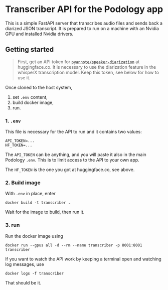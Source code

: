 # Transcriber API for the Podology app

This is a simple FastAPI server that transcribes audio files and sends back a diarized JSON transcript. It is prepared to run on a machine with an Nvidia GPU and installed Nvidia drivers.

## Getting started

> First, get an API token for [`pyannote/speaker-diarization`](https://huggingface.co/pyannote/speaker-diarization) at huggingface.co. It is necessary to use the diarization feature in the whisperX transcription model. Keep this token, see below for how to use it.

Once cloned to the host system,

1. set `.env` content,
2. build docker image,
3. run.

### 1. `.env`

This file is necessary for the API to run and it contains two values:

    API_TOKEN=...
    HF_TOKEN=...

The `API_TOKEN` can be anything, and you will paste it also in the main Podology `.env`. This is to limit access to the API to your own app.

The `HF_TOKEN` is the one you got at huggingface.co, see above.

### 2. Build image

With `.env` in place, enter

    docker build -t transcriber .

Wait for the image to build, then run it.

### 3. run

Run the docker image using

    docker run --gpus all -d --rm --name transcriber -p 8001:8001 transcriber

If you want to watch the API work by keeping a terminal open and watching log messages, use

    docker logs -f transcriber

That should be it.
